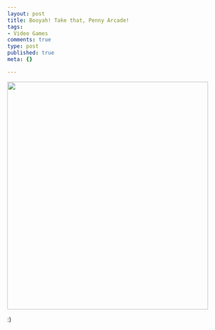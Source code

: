 ```yaml
--- 
layout: post
title: Booyah! Take that, Penny Arcade!
tags: 
- Video Games
comments: true
type: post
published: true
meta: {}

---
```

<img src="http://www.brethorsting.com/mt3/archives/images/PA Master Chief.gif" width="460" height="520" />

  :)
